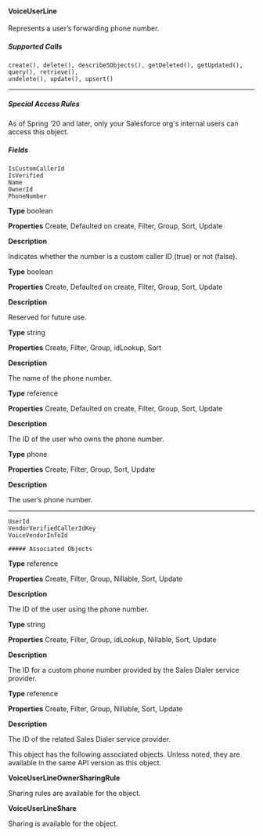 #### VoiceUserLine

Represents a user’s forwarding phone number.

##### Supported Calls
```
create(), delete(), describeSObjects(), getDeleted(), getUpdated(), query(), retrieve(),
undelete(), update(), upsert()

```

-----

##### Special Access Rules

As of Spring ’20 and later, only your Salesforce org's internal users can access this object.

##### Fields

```
IsCustomCallerId
IsVerified
Name
OwnerId
PhoneNumber

```

**Type**
boolean

**Properties**
Create, Defaulted on create, Filter, Group, Sort, Update

**Description**

Indicates whether the number is a custom caller ID (true) or not (false).

**Type**
boolean

**Properties**
Create, Defaulted on create, Filter, Group, Sort, Update

**Description**

Reserved for future use.

**Type**
string

**Properties**
Create, Filter, Group, idLookup, Sort

**Description**

The name of the phone number.

**Type**
reference

**Properties**
Create, Defaulted on create, Filter, Group, Sort, Update

**Description**

The ID of the user who owns the phone number.

**Type**
phone

**Properties**
Create, Filter, Group, Sort, Update

**Description**

The user’s phone number.


-----

```
UserId
VendorVerifiedCallerIdKey
VoiceVendorInfoId

##### Associated Objects

```

**Type**
reference

**Properties**
Create, Filter, Group, Nillable, Sort, Update

**Description**

The ID of the user using the phone number.

**Type**
string

**Properties**
Create, Filter, Group, idLookup, Nillable, Sort, Update

**Description**

The ID for a custom phone number provided by the Sales Dialer service provider.

**Type**
reference

**Properties**
Create, Filter, Group, Nillable, Sort, Update

**Description**

The ID of the related Sales Dialer service provider.


This object has the following associated objects. Unless noted, they are available in the same API version as this object.

**VoiceUserLineOwnerSharingRule**

Sharing rules are available for the object.

**VoiceUserLineShare**

Sharing is available for the object.
